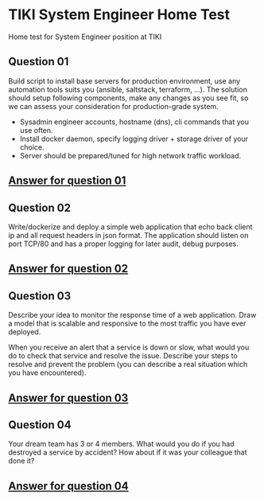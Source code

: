 # TIKI System Engineer Home Test

Home test for System Engineer position at TIKI

## Question 01

Build script to install base servers for production environment, use any automation tools suits you (ansible, saltstack, terraform, ...). The solution should setup following components, make any changes as you see fit, so we can assess your consideration for production-grade system.

- Sysadmin engineer accounts, hostname (dns), cli commands that you use often.
- Install docker daemon, specify logging driver + storage driver of your choice.
- Server should be prepared/tuned for high network traffic workload.

## [Answer for question 01](/question-01/README.md)

## Question 02

Write/dockerize and deploy a simple web application that echo back client ip and all request headers in json format. The application should listen on port TCP/80 and has a proper logging for later audit, debug purposes.

## [Answer for question 02](/question-02/README.md)

## Question 03

Describe your idea to monitor the response time of a web application. Draw a model that is scalable and responsive to the most traffic you have ever deployed.

When you receive an alert that a service is down or slow, what would you do to check that service and resolve the issue. Describe your steps to resolve and prevent the problem (you can describe a real situation which you have encountered).

## [Answer for question 03](/question-03/README.md)

## Question 04

Your dream team has 3 or 4 members. What would you do if you had destroyed a service by accident?
How about if it was your colleague that done it?

## [Answer for question 04](/question-04/README.md)
